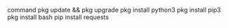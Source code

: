 command 
pkg update && pkg upgrade
pkg install python3
pkg install pip3
pkg install bash
pip install requests
